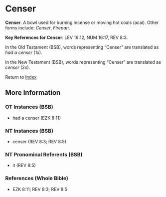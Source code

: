 # Censer
**Censer**. 
A bowl used for burning incense or moving hot coals (acai). 
Other forms include: 
*Censer*, *Firepan*. 


**Key References for Censer**: 
LEV 16:12, NUM 16:17, REV 8:3. 


In the Old Testament (BSB), words representing “Censer” are translated as 
*had a censer* (1x). 


In the New Testament (BSB), words representing “Censer” are translated as 
*censer* (2x). 


Return to [Index](00-Index.md)

## More Information

### OT Instances (BSB)

* had a censer (EZK 8:11)



### NT Instances (BSB)

* censer (REV 8:3; REV 8:5)



### NT Pronominal Referents (BSB)

* it (REV 8:5)



### References (Whole Bible)

* EZK 8:11; REV 8:3; REV 8:5



